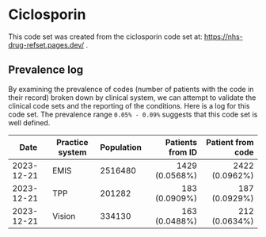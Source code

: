 # Ciclosporin

This code set was created from the ciclosporin code set at: https://nhs-drug-refset.pages.dev/ .

## Prevalence log

By examining the prevalence of codes (number of patients with the code in their record) broken down by clinical system, we can attempt to validate the clinical code sets and the reporting of the conditions. Here is a log for this code set. The prevalence range `0.05% - 0.09%` suggests that this code set is well defined.

| Date       | Practice system | Population | Patients from ID | Patient from code |
| ---------- | --------------- | ---------- | ---------------: | ----------------: |
| 2023-12-21 | EMIS | 2516480 | 1429 (0.0568%) | 2422 (0.0962%) | 
| 2023-12-21 | TPP | 201282 | 183 (0.0909%) | 187 (0.0929%) | 
| 2023-12-21 | Vision | 334130 | 163 (0.0488%) | 212 (0.0634%) | 
